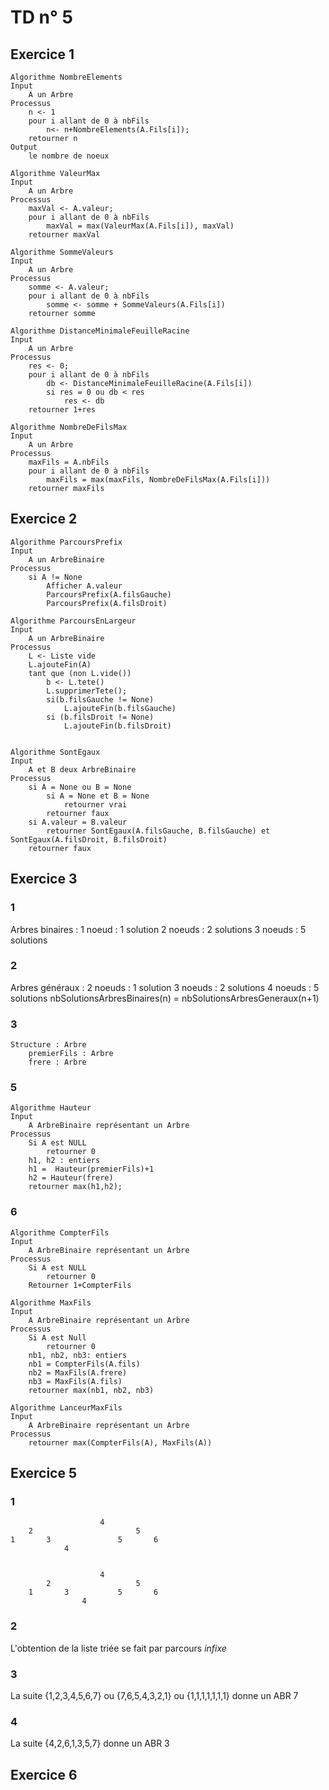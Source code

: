 # TD n° 5

## Exercice 1

```
Algorithme NombreElements
Input
	A un Arbre
Processus
	n <- 1
	pour i allant de 0 à nbFils
		n<- n+NombreElements(A.Fils[i]);
	retourner n
Output 
	le nombre de noeux
```



```
Algorithme ValeurMax
Input
	A un Arbre
Processus
	maxVal <- A.valeur;
	pour i allant de 0 à nbFils
		maxVal = max(ValeurMax(A.Fils[i]), maxVal)
	retourner maxVal
```


```
Algorithme SommeValeurs
Input
	A un Arbre
Processus
	somme <- A.valeur;
	pour i allant de 0 à nbFils
		somme <- somme + SommeValeurs(A.Fils[i])
	retourner somme
```



```
Algorithme DistanceMinimaleFeuilleRacine
Input 
	A un Arbre
Processus
	res <- 0;
	pour i allant de 0 à nbFils
		db <- DistanceMinimaleFeuilleRacine(A.Fils[i])
		si res = 0 ou db < res
			res <- db
	retourner 1+res

```


```
Algorithme NombreDeFilsMax
Input
	A un Arbre
Processus
	maxFils = A.nbFils
	pour i allant de 0 à nbFils
		maxFils = max(maxFils, NombreDeFilsMax(A.Fils[i]))
	retourner maxFils
```

## Exercice 2

```
Algorithme ParcoursPrefix
Input
	A un ArbreBinaire
Processus
	si A != None
		Afficher A.valeur
		ParcoursPrefix(A.filsGauche)
		ParcoursPrefix(A.filsDroit)

```

```
Algorithme ParcoursEnLargeur
Input
	A un ArbreBinaire
Processus
	L <- Liste vide
	L.ajouteFin(A)
	tant que (non L.vide())
		b <- L.tete()
		L.supprimerTete();
		si(b.filsGauche != None)
			L.ajouteFin(b.filsGauche)
		si (b.filsDroit != None)
			L.ajouteFin(b.filsDroit)
	
```


```
Algorithme SontEgaux
Input
	A et B deux ArbreBinaire
Processus
	si A = None ou B = None
		si A = None et B = None
			retourner vrai
		retourner faux
	si A.valeur = B.valeur
		retourner SontEgaux(A.filsGauche, B.filsGauche) et SontEgaux(A.filsDroit, B.filsDroit)
	retourner faux
```

## Exercice 3

### 1
Arbres binaires :
	1 noeud : 1 solution
	2 noeuds : 2 solutions
	3 noeuds : 5 solutions

### 2
Arbres généraux :
	2 noeuds : 1 solution
	3 noeuds : 2 solutions
	4 noeuds : 5 solutions
nbSolutionsArbresBinaires(n) = nbSolutionsArbresGeneraux(n+1)

### 3
```
Structure : Arbre
	premierFils : Arbre
	frere : Arbre
```

### 5
```
Algorithme Hauteur
Input
	A ArbreBinaire représentant un Arbre
Processus
	Si A est NULL
		retourner 0
	h1, h2 : entiers
	h1 =  Hauteur(premierFils)+1
	h2 = Hauteur(frere)
	retourner max(h1,h2);
```

### 6
```
Algorithme CompterFils
Input
	A ArbreBinaire représentant un Arbre
Processus
	Si A est NULL
		retourner 0
	Retourner 1+CompterFils
```
```
Algorithme MaxFils
Input
	A ArbreBinaire représentant un Arbre
Processus
	Si A est Null
		retourner 0
	nb1, nb2, nb3: entiers
	nb1 = CompterFils(A.fils)
	nb2 = MaxFils(A.frere)
	nb3 = MaxFils(A.fils)
	retourner max(nb1, nb2, nb3)
```
```
Algorithme LanceurMaxFils
Input
	A ArbreBinaire représentant un Arbre
Processus
	retourner max(CompterFils(A), MaxFils(A))
```

## Exercice 5

### 1
						4	
		2						5
	1		3				5		6
				4


						4
			2					5
		1		3			5		6
					4		


### 2
L'obtention de la liste triée se fait par parcours *infixe*

### 3
La suite {1,2,3,4,5,6,7} ou {7,6,5,4,3,2,1} ou {1,1,1,1,1,1,1} donne un ABR 7

### 4
La suite {4,2,6,1,3,5,7} donne un ABR 3

## Exercice 6